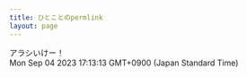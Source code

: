 ```yaml
---
title: ひとことのpermlink
layout: page
---
```

<div class="box" dt="1693815193280">
  アラシいけー！
  <div class="content is-small">Mon Sep 04 2023 17:13:13 GMT+0900 (Japan Standard Time)</div>
</div>